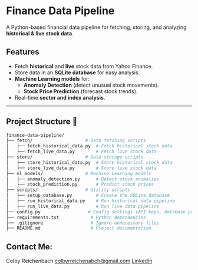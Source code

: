 # Finance Data Pipeline

A Python-based financial data pipeline for fetching, storing, and analyzing **historical & live stock data**.

## Features 
- Fetch **historical** and **live** stock data from Yahoo Finance.
- Store data in an **SQLite database** for easy analysis.
- **Machine Learning models** for:
  - **Anomaly Detection** (detect unusual stock movements).
  - **Stock Price Prediction** (forecast stock trends).
- Real-time **sector and index analysis**.

---

## Project Structure 📂

```bash
finance-data-pipeline/
├── fetch/                    # Data fetching scripts
│   ├── fetch_historical_data.py  # Fetch historical stock data
│   ├── fetch_live_data.py        # Fetch live stock data
├── store/                    # Data storage scripts
│   ├── store_historical_data.py  # Store historical stock data
│   ├── store_live_data.py        # Store live stock data
├── ml_models/                # Machine Learning models
│   ├── anomaly_detection.py      # Detect stock anomalies
│   ├── stock_prediction.py       # Predict stock prices
├── scripts/                  # Utility scripts
│   ├── setup_database.py         # Create the SQLite database
│   ├── run_historical_data.py    # Run historical data pipeline
│   ├── run_live_data.py          # Run live data pipeline
├── config.py                  # Config settings (API keys, database paths)
├── requirements.txt            # Python dependencies
├── .gitignore                  # Ignore unnecessary files
├── README.md                   # Project documentation
```
## **Contact Me:**
Colby Reichenbach
[colbyrreichenabch@gmail.com](mailto:colbyrreichenbach@gmail.com)
[Linkedin](https://www.linkedin.com/in/colby-reichenbach/)

